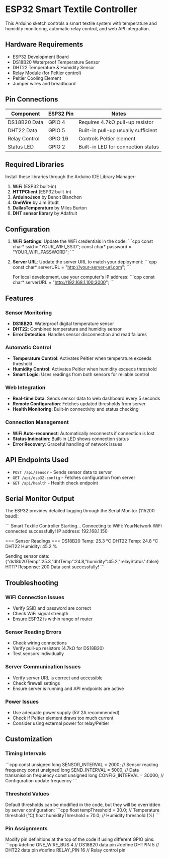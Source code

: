 # ESP32 Smart Textile Controller

This Arduino sketch controls a smart textile system with temperature and humidity monitoring, automatic relay control, and web API integration.

## Hardware Requirements

- ESP32 Development Board
- DS18B20 Waterproof Temperature Sensor
- DHT22 Temperature & Humidity Sensor
- Relay Module (for Peltier control)
- Peltier Cooling Element
- Jumper wires and breadboard

## Pin Connections

| Component | ESP32 Pin | Notes |
|-----------|-----------|-------|
| DS18B20 Data | GPIO 4 | Requires 4.7kΩ pull-up resistor |
| DHT22 Data | GPIO 5 | Built-in pull-up usually sufficient |
| Relay Control | GPIO 16 | Controls Peltier element |
| Status LED | GPIO 2 | Built-in LED for connection status |

## Required Libraries

Install these libraries through the Arduino IDE Library Manager:

1. **WiFi** (ESP32 built-in)
2. **HTTPClient** (ESP32 built-in)
3. **ArduinoJson** by Benoit Blanchon
4. **OneWire** by Jim Studt
5. **DallasTemperature** by Miles Burton
6. **DHT sensor library** by Adafruit

## Configuration

1. **WiFi Settings**: Update the WiFi credentials in the code:
   \`\`\`cpp
   const char* ssid = "YOUR_WIFI_SSID";
   const char* password = "YOUR_WIFI_PASSWORD";
   \`\`\`

2. **Server URL**: Update the server URL to match your deployment:
   \`\`\`cpp
   const char* serverURL = "http://your-server-url.com";
   \`\`\`
   
   For local development, use your computer's IP address:
   \`\`\`cpp
   const char* serverURL = "http://192.168.1.100:3000";
   \`\`\`

## Features

### Sensor Monitoring
- **DS18B20**: Waterproof digital temperature sensor
- **DHT22**: Combined temperature and humidity sensor
- **Error Detection**: Handles sensor disconnection and read failures

### Automatic Control
- **Temperature Control**: Activates Peltier when temperature exceeds threshold
- **Humidity Control**: Activates Peltier when humidity exceeds threshold
- **Smart Logic**: Uses readings from both sensors for reliable control

### Web Integration
- **Real-time Data**: Sends sensor data to web dashboard every 5 seconds
- **Remote Configuration**: Fetches updated thresholds from server
- **Health Monitoring**: Built-in connectivity and status checking

### Connection Management
- **WiFi Auto-reconnect**: Automatically reconnects if connection is lost
- **Status Indication**: Built-in LED shows connection status
- **Error Recovery**: Graceful handling of network issues

## API Endpoints Used

- `POST /api/sensor` - Sends sensor data to server
- `GET /api/esp32-config` - Fetches configuration from server
- `GET /api/health` - Health check endpoint

## Serial Monitor Output

The ESP32 provides detailed logging through the Serial Monitor (115200 baud):

\`\`\`
Smart Textile Controller Starting...
Connecting to WiFi: YourNetwork
WiFi connected successfully!
IP address: 192.168.1.150

=== Sensor Readings ===
DS18B20 Temp: 25.3 °C
DHT22 Temp: 24.8 °C
DHT22 Humidity: 45.2 %

Sending sensor data: {"ds18b20Temp":25.3,"dhtTemp":24.8,"humidity":45.2,"relayStatus":false}
HTTP Response: 200
Data sent successfully!
\`\`\`

## Troubleshooting

### WiFi Connection Issues
- Verify SSID and password are correct
- Check WiFi signal strength
- Ensure ESP32 is within range of router

### Sensor Reading Errors
- Check wiring connections
- Verify pull-up resistors (4.7kΩ for DS18B20)
- Test sensors individually

### Server Communication Issues
- Verify server URL is correct and accessible
- Check firewall settings
- Ensure server is running and API endpoints are active

### Power Issues
- Use adequate power supply (5V 2A recommended)
- Check if Peltier element draws too much current
- Consider using external power for relay/Peltier

## Customization

### Timing Intervals
\`\`\`cpp
const unsigned long SENSOR_INTERVAL = 2000;    // Sensor reading frequency
const unsigned long SEND_INTERVAL = 5000;      // Data transmission frequency
const unsigned long CONFIG_INTERVAL = 30000;   // Configuration update frequency
\`\`\`

### Threshold Values
Default thresholds can be modified in the code, but they will be overridden by server configuration:
\`\`\`cpp
float tempThreshold = 30.0;     // Temperature threshold (°C)
float humidityThreshold = 70.0; // Humidity threshold (%)
\`\`\`

### Pin Assignments
Modify pin definitions at the top of the code if using different GPIO pins:
\`\`\`cpp
#define ONE_WIRE_BUS 4    // DS18B20 data pin
#define DHTPIN 5          // DHT22 data pin
#define RELAY_PIN 16      // Relay control pin
